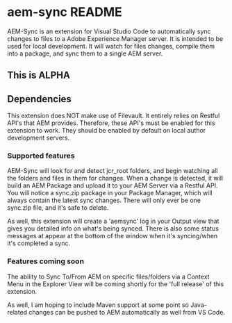 # aem-sync README

AEM-Sync is an extension for Visual Studio Code to automatically sync changes to files to a Adobe Experience Manager server.  It is intended to be used for local development.  It will watch for files changes, compile them into a package, and sync them to a single AEM server.

## This is ALPHA

## Dependencies
This extension does NOT make use of Filevault.  It entirely relies on Restful API's that AEM provides.  Therefore, these API's must be enabled for this extension to work.  They should be enabled by default on local author development servers.

### Supported features
AEM-Sync will look for and detect jcr_root folders, and begin watching all the folders and files in them for changes.   When a change is detected, it will build an AEM Package and upload it to your AEM Server via a Restful API.  You will notice a sync.zip package in your Package Manager, which will always contain the latest sync changes.  There will only ever be one sync.zip file, and it's safe to delete.

As well, this extension will create a 'aemsync' log in your Output view that gives you detailed info on what's being synced.  There is also some status messages at appear at the bottom of the window when it's syncing/when it's completed a sync. 

### Features coming soon
The ability to Sync To/From AEM on specific files/folders via a Context Menu in the Explorer View will be coming shortly for the 'full release' of this extension.

As well, I am hoping to include Maven support at some point so Java-related changes can be pushed to AEM automatically as well from VS Code.
